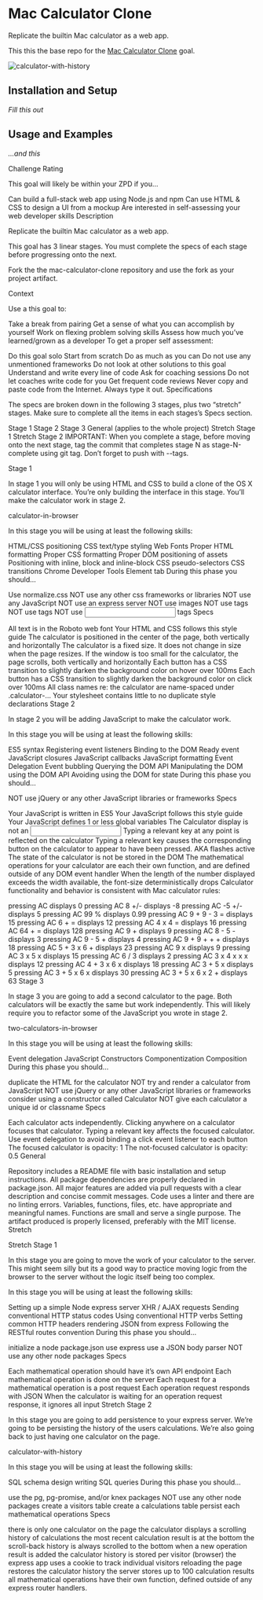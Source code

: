 # Mac Calculator Clone

Replicate the builtin Mac calculator as a web app.

This this the base repo for the [Mac Calculator Clone](http://jsdev.learnersguild.org/goals/150) goal.

![calculator-with-history](https://cloud.githubusercontent.com/assets/8385/22572149/9be3c83e-e957-11e6-9431-9b9742b6b4af.png)

## Installation and Setup

_Fill this out_

## Usage and Examples

_...and this_

Challenge Rating

This goal will likely be within your ZPD if you…

Can build a full-stack web app using Node.js and npm
Can use HTML & CSS to design a UI from a mockup
Are interested in self-assessing your web developer skills
Description

Replicate the builtin Mac calculator as a web app.

This goal has 3 linear stages. You must complete the specs of each stage before progressing onto the next.

Fork the the mac-calculator-clone repository and use the fork as your project artifact.

Context

Use a this goal to:

Take a break from pairing
Get a sense of what you can accomplish by yourself
Work on flexing problem solving skills
Assess how much you’ve learned/grown as a developer
To get a proper self assessment:

Do this goal solo
Start from scratch
Do as much as you can
Do not use any unmentioned frameworks
Do not look at other solutions to this goal
Understand and write every line of code
Ask for coaching sessions
Do not let coaches write code for you
Get frequent code reviews
Never copy and paste code from the Internet. Always type it out.
Specifications

The specs are broken down in the following 3 stages, plus two “stretch” stages. Make sure to complete all the items in each stages’s Specs section.

Stage 1
Stage 2
Stage 3
General (applies to the whole project)
Stretch Stage 1
Stretch Stage 2
IMPORTANT: When you complete a stage, before moving onto the next stage, tag the commit that completes stage N as stage-N-complete using git tag. Don’t forget to push with --tags.

Stage 1

In stage 1 you will only be using HTML and CSS to build a clone of the OS X calculator interface. You’re only building the interface in this stage. You’ll make the calculator work in stage 2.

calculator-in-browser

In this stage you will be using at least the following skills:

HTML/CSS positioning
CSS text/type styling
Web Fonts
Proper HTML formatting
Proper CSS formatting
Proper DOM positioning of assets
Positioning with inline, block and inline-block
CSS pseudo-selectors
CSS transitions
Chrome Developer Tools Element tab
During this phase you should…

Use normalize.css
NOT use any other css frameworks or libraries
NOT use any JavaScript
NOT use an express server
NOT use images
NOT use <table> tags
NOT use <form> tags
NOT use <input> tags
Specs

 All text is in the Roboto web font
 Your HTML and CSS follows this style guide
 The calculator is positioned in the center of the page, both vertically and horizontally
 The calculator is a fixed size. It does not change in size when the page resizes.
 If the window is too small for the calculator, the page scrolls, both vertically and horizontally
 Each button has a CSS transition to slightly darken the background color on hover over 100ms
 Each button has a CSS transition to slightly darken the background color on click over 100ms
 All class names re: the calculator are name-spaced under .calculator-…
 Your stylesheet contains little to no duplicate style declarations
Stage 2

In stage 2 you will be adding JavaScript to make the calculator work.

In this stage you will be using at least the following skills:

ES5 syntax
Registering event listeners
Binding to the DOM Ready event
JavaScript closures
JavaScript callbacks
JavaScript formatting
Event Delegation
Event bubbling
Querying the DOM API
Manipulating the DOM using the DOM API
Avoiding using the DOM for state
During this phase you should…

NOT use jQuery or any other JavaScript libraries or frameworks
Specs

 Your JavaScript is written in ES5
 Your JavaScript follows this style guide
 Your JavaScript defines 1 or less global variables
 The Calculator display is not an <input>
 Typing a relevant key at any point is reflected on the calculator
 Typing a relevant key causes the corresponding button on the calculator to appear to have been pressed. AKA flashes active
 The state of the calculator is not be stored in the DOM
 The mathematical operations for your calculator are each their own function, and are defined outside of any DOM event handler
 When the length of the number displayed exceeds the width available, the font-size deterministically drops
Calculator functionality and behavior is consistent with Mac calculator rules:

 pressing AC displays 0
 pressing AC 8 +/- displays -8
 pressing AC -5 +/- displays 5
 pressing AC 99 % displays 0.99
 pressing AC 9 + 9 - 3 = displays 15
 pressing AC 6 + = displays 12
 pressing AC 4 x 4 = displays 16
 pressing AC 64 + = displays 128
 pressing AC 9 + displays 9
 pressing AC 8 - 5 - displays 3
 pressing AC 9 - 5 + displays 4
 pressing AC 9 + 9 + + + displays 18
 pressing AC 5 + 3 x 6 + displays 23
 pressing AC 9 x displays 9
 pressing AC 3 x 5 x displays 15
 pressing AC 6 / 3 displays 2
 pressing AC 3 x 4 x x x displays 12
 pressing AC 4 + 3 x 6 x displays 18
 pressing AC 3 + 5 x displays 5
 pressing AC 3 + 5 x 6 x displays 30
 pressing AC 3 + 5 x 6 x 2 + displays 63
Stage 3

In stage 3 you are going to add a second calculator to the page. Both calculators will be exactly the same but work independently. This will likely require you to refactor some of the JavaScript you wrote in stage 2.

two-calculators-in-browser

In this stage you will be using at least the following skills:

Event delegation
JavaScript Constructors
Componentization
Composition
During this phase you should…

duplicate the HTML for the calculator
NOT try and render a calculator from JavaScript
NOT use jQuery or any other JavaScript libraries or frameworks
consider using a constructor called Calculator
NOT give each calculator a unique id or classname
Specs

 Each calculator acts independently.
 Clicking anywhere on a calculator focuses that calculator.
 Typing a relevant key affects the focused calculator.
 Use event delegation to avoid binding a click event listener to each button
 The focused calculator is opacity: 1
 The not-focused calculator is opacity: 0.5
General

 Repository includes a README file with basic installation and setup instructions.
 All package dependencies are properly declared in package.json.
 All major features are added via pull requests with a clear description and concise commit messages.
 Code uses a linter and there are no linting errors.
 Variables, functions, files, etc. have appropriate and meaningful names.
 Functions are small and serve a single purpose.
 The artifact produced is properly licensed, preferably with the MIT license.
Stretch

Stretch Stage 1

In this stage you are going to move the work of your calculator to the server. This might seem silly but its a good way to practice moving logic from the browser to the server without the logic itself being too complex.

In this stage you will be using at least the following skills:

Setting up a simple Node express server
XHR / AJAX requests
Sending conventional HTTP status codes
Using conventional HTTP verbs
Setting common HTTP headers
rendering JSON from express
Following the RESTful routes convention
During this phase you should…

initialize a node package.json
use express
use a JSON body parser
NOT use any other node packages
Specs

 Each mathematical operation should have it’s own API endpoint
 Each mathematical operation is done on the server
 Each request for a mathematical operation is a post request
 Each operation request responds with JSON
 When the calculator is waiting for an operation request response, it ignores all input
Stretch Stage 2

In this stage you are going to add persistence to your express server. We’re going to be persisting the history of the users calculations. We’re also going back to just having one calculator on the page.

calculator-with-history

In this stage you will be using at least the following skills:

SQL schema design
writing SQL queries
During this phase you should…

use the pg, pg-promise, and/or knex packages
NOT use any other node packages
create a visitors table
create a calculations table
persist each mathematical operations
Specs

 there is only one calculator on the page
 the calculator displays a scrolling history of calculations
 the most recent calculation result is at the bottom
 the scroll-back history is always scrolled to the bottom when a new operation result is added
 the calculator history is stored per visitor (browser)
 the express app uses a cookie to track individual visitors
 reloading the page restores the calculator history
 the server stores up to 100 calculation results
 all mathematical operations have their own function, defined outside of any express router handlers.
